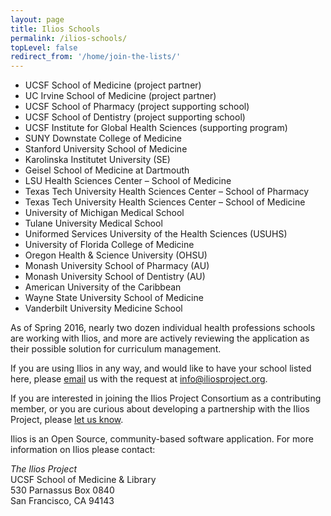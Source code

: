 ```yaml
---
layout: page
title: Ilios Schools
permalink: /ilios-schools/
topLevel: false
redirect_from: '/home/join-the-lists/'
---
```


- UCSF School of Medicine (project partner)
- UC Irvine School of Medicine (project partner)
- UCSF School of Pharmacy (project supporting school)
- UCSF School of Dentistry (project supporting school)
- UCSF Institute for Global Health Sciences (supporting program)
- SUNY Downstate College of Medicine
- Stanford University School of Medicine
- Karolinska Institutet University (SE)
- Geisel School of Medicine at Dartmouth
- LSU Health Sciences Center – School of Medicine
- Texas Tech University Health Sciences Center – School of Pharmacy
- Texas Tech University Health Sciences Center – School of Medicine
- University of Michigan Medical School
- Tulane University Medical School
- Uniformed Services University of the Health Sciences (USUHS)
- University of Florida College of Medicine
- Oregon Health & Science University (OHSU)
- Monash University School of Pharmacy (AU)
- Monash University School of Dentistry (AU)
- American University of the Caribbean
- Wayne State University School of Medicine
- Vanderbilt University Medicine School

As of Spring 2016, nearly two dozen individual health professions schools are working with Ilios, and more are actively reviewing the application as their possible solution for curriculum management.

If you are using Ilios in any way, and would like to have your school listed here, please [email](mailto:info@iliosproject.org) us with the request at [info@iliosproject.org](mailto:info@iliosproject.org).

If you are interested in joining the Ilios Project Consortium as a contributing member, or you are curious about developing a partnership with the Ilios Project, please [let us know](mailto:info@iliosproject.org?subject=PartnerInquiry).

Ilios is an Open Source, community-based software application. For more information on Ilios please contact:

*The Ilios Project*\
UCSF School of Medicine & Library\
530 Parnassus Box 0840\
San Francisco, CA 94143
